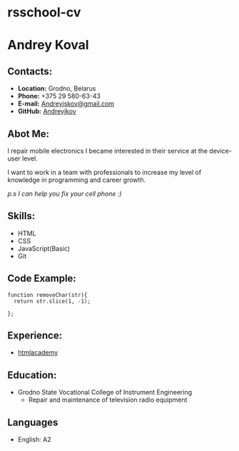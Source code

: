 # rsschool-cv
# Andrey Koval 


## Contacts:
* **Location:** Grodno, Belarus
* **Phone:** +375 29 580-63-43
* **E-mail:**  [Andreyjskov@gmail.com](Andreyjskov@gmail.com)
* **GitHub:** [Andreyjkov](https://github.com/Andreyjkov)


## Abot Me:
I repair mobile electronics I became interested in their service at the device-user level.


I want to work in a team with professionals to increase my level of knowledge in programming and career growth.


*p.s I can help you fix your cell phone :)*

## Skills:
* HTML
* CSS
* JavaScript(Basic)
* Git


## Code Example:


``` 
function removeChar(str){
  return str.slice(1, -1);

};
```


## Experience:
* [htmlacademy](https://htmlacademy.ru/)


## Education:
* Grodno State Vocational College of Instrument Engineering
    * Repair and maintenance of television radio equipment




## Languages
* English: A2



